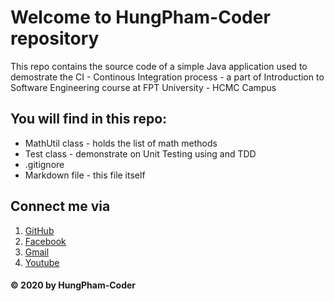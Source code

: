 # Welcome to HungPham-Coder repository
This repo contains the source code of a simple Java application used to demostrate the CI - Continous Integration process - a part of Introduction to Software Engineering course at FPT University - HCMC Campus

## You will find in this repo:
* MathUtil class - holds the list of math methods 
* Test class - demonstrate on Unit Testing using and TDD 
* .gitignore
* Markdown file - this file itself 

## Connect me via
1. [GitHub](https://github.com/HungPham-Coder) 
2. [Facebook](https://www.facebook.com/rilytoken)
3. [Gmail](https://mail.google.com/mail/u/0/#inbox)
4. [Youtube](https://www.youtube.com/channel/UCRN5fwRsCiq53-q6gCDzIeQ?view_as=subscriber)

#### © 2020 by HungPham-Coder